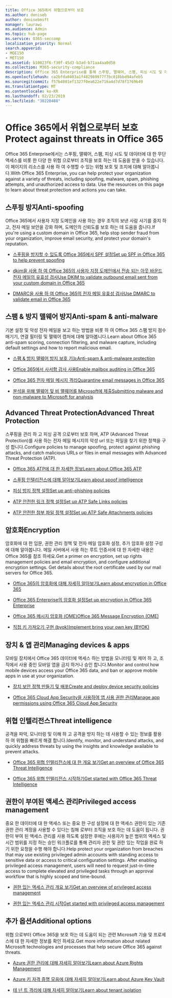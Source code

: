 ```yaml
---
title: Office 365에서 위협으로부터 보호
ms.author: deniseb
author: denisebmsft
manager: laurawi
ms.audience: Admin
ms.topic: hub-page
ms.service: O365-seccomp
localization_priority: Normal
search.appverid:
- MOE150
- MET150
ms.assetid: b10023f6-f30f-45d3-b3ad-b71aa4aa0d58
ms.collection: M365-security-compliance
description: Office 365 Enterprise를 통해 스푸핑, 맬웨어, 스팸, 피싱 시도 및 데이터에 대 한 무단 액세스를 비롯 한 다양 한 위협 으로부터 조직을 보호 하는 방법을 알아봅니다.
ms.openlocfilehash: ca2bfda0403a1f482989977f7bc018bbd94afeb5
ms.sourcegitcommit: f57b4001ef1327f0ea622e716a4d7d78f1769b49
ms.translationtype: MT
ms.contentlocale: ko-KR
ms.lasthandoff: 02/23/2019
ms.locfileid: "30220488"
---
```

# <a name="protect-against-threats-in-office-365"></a><span data-ttu-id="3ddfb-103">Office 365에서 위협으로부터 보호</span><span class="sxs-lookup"><span data-stu-id="3ddfb-103">Protect against threats in Office 365</span></span>

<span data-ttu-id="3ddfb-p101">Office 365 Enterprise에서는 스푸핑, 맬웨어, 스팸, 피싱 시도 및 데이터에 대 한 무단 액세스를 비롯 한 다양 한 위협 으로부터 조직을 보호 하는 데 도움을 받을 수 있습니다. 이 페이지의 리소스를 사용 하 여 수행할 수 있는 위협 보호 및 조치에 대해 알아봅니다.</span><span class="sxs-lookup"><span data-stu-id="3ddfb-p101">With Office 365 Enterprise, you can help protect your organization against a variety of threats, including spoofing, malware, spam, phishing attempts, and unauthorized access to data. Use the resources on this page to learn about threat protection and actions you can take.</span></span>
  
## <a name="anti-spoofing"></a><span data-ttu-id="3ddfb-106">스푸핑 방지</span><span class="sxs-lookup"><span data-stu-id="3ddfb-106">Anti-spoofing</span></span>

<span data-ttu-id="3ddfb-107">Office 365에서 사용자 지정 도메인을 사용 하는 경우 조직의 보낸 사람 사기를 중지 하 고, 전자 메일 보안을 강화 하며, 도메인의 신뢰도를 보호 하는 데 도움을 줍니다.</span><span class="sxs-lookup"><span data-stu-id="3ddfb-107">If you're using a custom domain in Office 365, help stop sender fraud from your organization, improve email security, and protect your domain's reputation.</span></span>
  
- [<span data-ttu-id="3ddfb-108">스푸핑을 방지할 수 있도록 Office 365에서 SPF 설정</span><span class="sxs-lookup"><span data-stu-id="3ddfb-108">Set up SPF in Office 365 to help prevent spoofing</span></span>](set-up-spf-in-office-365-to-help-prevent-spoofing.md)
    
- [<span data-ttu-id="3ddfb-109">dkim을 사용 하 여 Office 365의 사용자 지정 도메인에서 전송 되는 아웃 바운드 전자 메일의 유효성 검사</span><span class="sxs-lookup"><span data-stu-id="3ddfb-109">Use DKIM to validate outbound email sent from your custom domain in Office 365</span></span>](use-dkim-to-validate-outbound-email.md)
    
- [<span data-ttu-id="3ddfb-110">DMARC을 사용 하 여 Office 365의 전자 메일 유효성 검사</span><span class="sxs-lookup"><span data-stu-id="3ddfb-110">Use DMARC to validate email in Office 365</span></span>](use-dmarc-to-validate-email.md)
    
## <a name="anti-spam-amp-anti-malware"></a><span data-ttu-id="3ddfb-111">스팸 &amp; 방지 맬웨어 방지</span><span class="sxs-lookup"><span data-stu-id="3ddfb-111">Anti-spam &amp; anti-malware</span></span>

<span data-ttu-id="3ddfb-112">기본 설정 및 악성 전자 메일을 보고 하는 방법을 비롯 하 여 Office 365 스팸 방지 점수 매기기, 연결 필터링 및 맬웨어 캡처에 대해 알아봅니다.</span><span class="sxs-lookup"><span data-stu-id="3ddfb-112">Learn about Office 365 anti-spam scoring, connection filtering, and malware capture, including default settings and how to report malicious email.</span></span>
  
- [<span data-ttu-id="3ddfb-113">스팸 &amp; 방지 맬웨어 방지 보호 기능</span><span class="sxs-lookup"><span data-stu-id="3ddfb-113">Anti-spam &amp; anti-malware protection</span></span>](anti-spam-and-anti-malware-protection.md)
    
- [<span data-ttu-id="3ddfb-114">Office 365에서 사서함 감사 사용</span><span class="sxs-lookup"><span data-stu-id="3ddfb-114">Enable mailbox auditing in Office 365</span></span>](enable-mailbox-auditing.md)
    
- [<span data-ttu-id="3ddfb-115">Office 365 전자 메일 메시지 격리</span><span class="sxs-lookup"><span data-stu-id="3ddfb-115">Quarantine email messages in Office 365</span></span>](quarantine-email-messages.md)
    
- [<span data-ttu-id="3ddfb-116">분석을 위해 맬웨어 및 비 맬웨어를 Microsoft에 제출</span><span class="sxs-lookup"><span data-stu-id="3ddfb-116">Submitting malware and non-malware to Microsoft for analysis</span></span>](submitting-malware-and-non-malware-to-microsoft-for-analysis.md)
    
## <a name="advanced-threat-protection"></a><span data-ttu-id="3ddfb-117">Advanced Threat Protection</span><span class="sxs-lookup"><span data-stu-id="3ddfb-117">Advanced Threat Protection</span></span>

<span data-ttu-id="3ddfb-118">스푸핑을 관리 하 고 피싱 공격 으로부터 보호 하며, ATP (Advanced Threat Protection)를 사용 하는 전자 메일 메시지의 악성 url 또는 파일을 찾기 위한 정책을 구성 합니다.</span><span class="sxs-lookup"><span data-stu-id="3ddfb-118">Configure policies to manage spoofing, protect against phishing attacks, and catch malicious URLs or files in email messages with Advanced Threat Protection (ATP).</span></span>
  
- [<span data-ttu-id="3ddfb-119">Office 365 ATP에 대 한 자세한 정보</span><span class="sxs-lookup"><span data-stu-id="3ddfb-119">Learn about Office 365 ATP</span></span>](office-365-atp.md)
    
- [<span data-ttu-id="3ddfb-120">스푸핑 인텔리전스에 대해 알아보기</span><span class="sxs-lookup"><span data-stu-id="3ddfb-120">Learn about spoof intelligence</span></span>](learn-about-spoof-intelligence.md)
    
- [<span data-ttu-id="3ddfb-121">피싱 방지 정책 설정</span><span class="sxs-lookup"><span data-stu-id="3ddfb-121">Set up anti-phishing policies</span></span>](set-up-anti-phishing-policies.md)
    
- [<span data-ttu-id="3ddfb-122">ATP 안전한 링크 정책 설정</span><span class="sxs-lookup"><span data-stu-id="3ddfb-122">Set up ATP Safe Links policies</span></span>](set-up-atp-safe-links-policies.md)
    
- [<span data-ttu-id="3ddfb-123">ATP 안전한 첨부 파일 정책 설정</span><span class="sxs-lookup"><span data-stu-id="3ddfb-123">Set up ATP Safe Attachments policies</span></span>](set-up-atp-safe-attachments-policies.md)
    
## <a name="encryption"></a><span data-ttu-id="3ddfb-124">암호화</span><span class="sxs-lookup"><span data-stu-id="3ddfb-124">Encryption</span></span>

<span data-ttu-id="3ddfb-p102">암호화에 대 한 입문, 권한 관리 정책 및 전자 메일 암호화 설정, 추가 암호화 설정 구성에 대해 알아봅니다. 메일 서버에서 사용 하는 루트 인증서에 대 한 자세한 내용은 Office 365를 참조 하세요.</span><span class="sxs-lookup"><span data-stu-id="3ddfb-p102">Get a primer on encryption, set up rights management policies and email encryption, and configure additional encryption settings. Get details about the root certificate used by our mail servers for Office 365.</span></span>
  
- [<span data-ttu-id="3ddfb-127">Office 365의 암호화에 대해 자세히 알아보기</span><span class="sxs-lookup"><span data-stu-id="3ddfb-127">Learn about encryption in Office 365</span></span>](encryption.md)
    
- [<span data-ttu-id="3ddfb-128">Office 365 Enterprise의 암호화 설정</span><span class="sxs-lookup"><span data-stu-id="3ddfb-128">Set up encryption in Office 365 Enterprise</span></span>](set-up-encryption.md)
    
- [<span data-ttu-id="3ddfb-129">Office 365 메시지 암호화 (OME)</span><span class="sxs-lookup"><span data-stu-id="3ddfb-129">Office 365 Message Encryption (OME)</span></span>](ome.md)
    
- [<span data-ttu-id="3ddfb-130">직접 키 가져오기 구현 (byok)</span><span class="sxs-lookup"><span data-stu-id="3ddfb-130">Implement bring your own key (BYOK)</span></span>](https://docs.microsoft.com/azure/key-vault/key-vault-hsm-protected-keys#implementing-bring-your-own-key-byok-for-azure-key-vault)
    
## <a name="managing-devices-amp-apps"></a><span data-ttu-id="3ddfb-131">장치 &amp; 앱 관리</span><span class="sxs-lookup"><span data-stu-id="3ddfb-131">Managing devices &amp; apps</span></span>

<span data-ttu-id="3ddfb-132">모바일 장치에서 Office 365 데이터에 액세스 하는 방법을 모니터링 및 제어 하 고, 조직에서 사용 중인 모바일 앱을 금지 하거나 승인 합니다.</span><span class="sxs-lookup"><span data-stu-id="3ddfb-132">Monitor and control how mobile devices access your Office 365 data, and ban or approve mobile apps in use at your organization.</span></span>
  
- [<span data-ttu-id="3ddfb-133">장치 보안 정책 만들기 및 배포</span><span class="sxs-lookup"><span data-stu-id="3ddfb-133">Create and deploy device security policies</span></span>](https://support.office.com/article/d310f556-8bfb-497b-9bd7-fe3c36ea2fd6)
    
- [<span data-ttu-id="3ddfb-134">Office 365 Cloud App Security을 사용하여 앱 사용 권한 관리</span><span class="sxs-lookup"><span data-stu-id="3ddfb-134">Manage app permissions using Office 365 Cloud App Security</span></span>](manage-app-permissions-in-ocas.md)
    
## <a name="threat-intelligence"></a><span data-ttu-id="3ddfb-135">위협 인텔리전스</span><span class="sxs-lookup"><span data-stu-id="3ddfb-135">Threat intelligence</span></span>

<span data-ttu-id="3ddfb-136">공격을 파악, 모니터링 및 이해 하 고 공격을 방지 하는 데 사용할 수 있는 정보를 활용 하 여 위협을 빠르게 해결 합니다.</span><span class="sxs-lookup"><span data-stu-id="3ddfb-136">Identify, monitor, and understand attacks, and quickly address threats by using the insights and knowledge available to prevent attacks.</span></span>
  
- [<span data-ttu-id="3ddfb-137">Office 365 위협 인텔리전스에 대 한 개요 보기</span><span class="sxs-lookup"><span data-stu-id="3ddfb-137">Get an overview of Office 365 Threat Intelligence</span></span>](office-365-ti.md)
    
- [<span data-ttu-id="3ddfb-138">Office 365 위협 인텔리전스 시작하기</span><span class="sxs-lookup"><span data-stu-id="3ddfb-138">Get started with Office 365 Threat Intelligence</span></span>](get-started-with-ti.md)
    
## <a name="privileged-access-management"></a><span data-ttu-id="3ddfb-139">권한이 부여된 액세스 관리</span><span class="sxs-lookup"><span data-stu-id="3ddfb-139">Privileged access management</span></span>

<span data-ttu-id="3ddfb-p103">중요 한 데이터에 대 한 액세스 또는 중요 한 구성 설정에 대 한 액세스 권한이 있는 기존 권한 관리 계정을 사용할 수 있다는 침해 로부터 조직을 보호 하는 데 도움이 됩니다. 권한이 부여 된 액세스 관리를 사용 하도록 설정한 후에는 사용자가 높은 범위의 액세스 및 시간 범위를 지정 하는 승인 워크플로를 통해 관리자 권한 및 권한 있는 작업을 완료 하기 위한 요청을 수행 해야 합니다.</span><span class="sxs-lookup"><span data-stu-id="3ddfb-p103">Help protect your organization from breaches that may use existing privileged admin accounts with standing access to sensitive data or access to critical configuration settings. After enabling privileged access management, users will need to request just-in-time access to complete elevated and privileged tasks through an approval workflow that is highly scoped and time-bound.</span></span>
  
- [<span data-ttu-id="3ddfb-142">권한 있는 액세스 관리 개요 보기</span><span class="sxs-lookup"><span data-stu-id="3ddfb-142">Get an overview of privileged access management</span></span>](privileged-access-management-overview.md)
    
- [<span data-ttu-id="3ddfb-143">권한 있는 액세스 관리 시작</span><span class="sxs-lookup"><span data-stu-id="3ddfb-143">Get started with privileged access management</span></span>](privileged-access-management-configuration.md)

## <a name="additional-options"></a><span data-ttu-id="3ddfb-144">추가 옵션</span><span class="sxs-lookup"><span data-stu-id="3ddfb-144">Additional options</span></span>

<span data-ttu-id="3ddfb-145">위협 으로부터 Office 365을 보호 하는 데 도움이 되는 관련 Microsoft 기술 및 프로세스에 대 한 자세한 정보를 확인 하세요.</span><span class="sxs-lookup"><span data-stu-id="3ddfb-145">Get more information about related Microsoft technologies and processes that help secure Office 365 against threats.</span></span>
  
- [<span data-ttu-id="3ddfb-146">Azure 권한 관리에 대해 자세히 알아보기</span><span class="sxs-lookup"><span data-stu-id="3ddfb-146">Learn about Azure Rights Management</span></span>](https://docs.microsoft.com/information-protection/understand-explore/what-is-azure-rms)
    
- [<span data-ttu-id="3ddfb-147">Azure 키 자격 증명 모음에 대해 자세히 알아보기</span><span class="sxs-lookup"><span data-stu-id="3ddfb-147">Learn about Azure Key Vault</span></span>](https://docs.microsoft.com/azure/key-vault/)
    
- [<span data-ttu-id="3ddfb-148">테 넌 트 격리에 대해 자세히 알아보기</span><span class="sxs-lookup"><span data-stu-id="3ddfb-148">Learn about tenant isolation</span></span>](http://download.microsoft.com/download/3/F/0/3F0420A2-657B-44B6-B21E-D7BD98A94390/Tenant%20Isolation%20in%20Office%20365.pdf)
    

